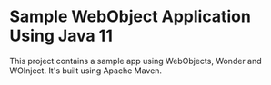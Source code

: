 # Sample WebObject Application Using Java 11
This project contains a sample app using WebObjects, Wonder and WOInject. It's built using Apache Maven.